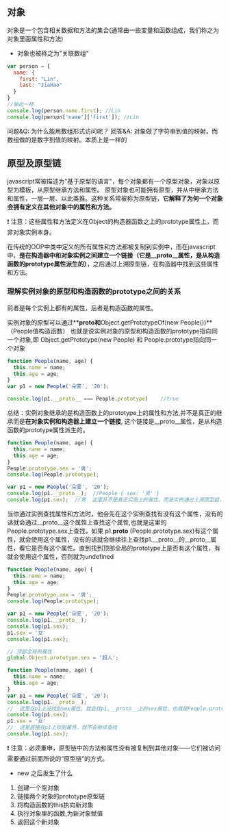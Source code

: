 ## 对象

对象是一个包含相关数据和方法的集合(通常由一些变量和函数组成，我们称之为对象里面属性和方法)
- 对象也被称之为"关联数组"
```js
var person = {
  name: {
    first: "Lin",
    last: "JiaHao"
  }
}
//输出一样
console.log(person.name.first); //Lin
console.log(person['name']['first']); //Lin
```
问题&Q: 为什么能用数组形式访问呢？
回答&A: 对象做了字符串到值的映射，而数组做的是数字到值的映射。本质上是一样的

## 原型及原型链
javascript常被描述为"基于原型的语言"，每个对象都有一个原型对象，对象以原型为模板，从原型继承方法和属性。
原型对象也可能拥有原型，并从中继承方法和属性，一层一层、以此类推。这种关系常被称为原型链，**它解释了为何一个对象会拥有定义在其他对象中的属性和方法。**

❗ 注意：这些属性和方法定义在Object的构造器函数之上的prototype属性上，而非对象实例本身。

在传统的OOP中类中定义的所有属性和方法都被复制到实例中，而在javascript中，**是在构造器中和对象实例之间建立一个链接（它是__proto__属性，是从构造函数的prototype属性派生的）**，之后通过上溯原型链，在构造器中找到这些属性和方法。

### 理解实例对象的原型和构造函数的prototype之间的关系
前者是每个实例上都有的属性，后者是构造函数的属性。

实例对象的原型可以通过**__proto__**和**Object.getPrototypeOf(new People())**（People值构造函数）
也就是说实例对象的原型和构造函数的prototype指向同一个对象,即 Object.getPrototype(new People) 和 People.prototype指向同一个对象
```js
function People(name, age) {
  this.name = name;
  this.age = age;
}
var p1 = new People('朵雾', '20');

console.log(p1.__proto__ === People.prototype)    //true
``` 
总结：实例对象继承的是构造函数上的prototype上的属性和方法,并不是真正的继承而是**在对象实例和构造器上建立一个链接**, 这个链接是__proto__属性，是从构造函数的prototype属性派生的。
```js
function People(name, age) {
  this.name = name;
  this.age = age;
}
People.prototype.sex = '男';
console.log(People.prototype);

var p1 = new People('朵雾', '20');
console.log(p1.__proto__);  //People { sex: '男' }
console.log(p1.sex);  //男  这里并不是真正实例上的属性，而是实例通过上溯原型链，在构造器中找到这些属性
```
当你通过实例查找属性和方法时，他会先在这个实例查找有没有这个属性，没有的话就会通过__proto__这个属性上查找这个属性,也就是这里的People.prototype.sex上查找，如果 p1.__proto__ (People.prototype.sex)有这个属性，就会使用这个属性，没有的话就会继续往上查找p1.__proto__的__proto__属性，看它是否有这个属性。直到找到顶部全局的prototype上是否有这个属性，有就会使用这个属性，否则就为undefined
```js
function People(name, age) {
  this.name = name;
  this.age = age;
}
People.prototype.sex = '男';
console.log(People.prototype);

var p1 = new People('朵雾', '20');
console.log(p1.__proto__);
console.log(p1.sex);
p1.sex = '女'
console.log(p1.sex);
```

```js
// 顶部全局的属性
global.Object.prototype.sex = '超人';

function People(name, age) {
  this.name = name;
  this.age = age;
}
var p1 = new People('朵雾', '20');
console.log(p1.__proto__);
//  这里在p1上没找到sex属性，就会找p1.__proto__上的sex属性，也就是People.prototype上的sex属性,发现还是未找到，就会继续往上查找，找到顶层global.Object.prototype(这里的全局属性是global，浏览器是window)，发现找到了sex属性。
console.log(p1.sex);
p1.sex = '女'
//  这里直接在p1上找到属性，就不会继续查找
console.log(p1.sex);
```

❗ 注意：必须重申，原型链中的方法和属性没有被复制到其他对象——它们被访问需要通过前面所说的“原型链”的方式。


- new 之后发生了什么
1. 创建一个空对象
2. 链接两个对象的prototype原型链
3. 将构造函数的this执向新对象
4. 执行对象里的函数,为新对象赋值
5. 返回这个新对象
